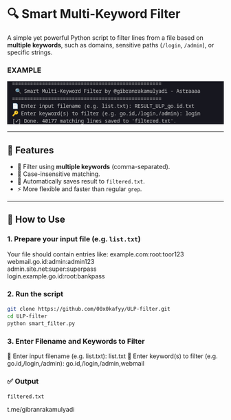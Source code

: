 # 🔍 Smart Multi-Keyword Filter

A simple yet powerful Python script to filter lines from a file based on **multiple keywords**, such as domains, sensitive paths (`/login`, `/admin`), or specific strings.

### EXAMPLE
![Contoh Output Script](assets/example.png)

---

## 📌 Features

- 🎯 Filter using **multiple keywords** (comma-separated).
- 🧠 Case-insensitive matching.
- 📁 Automatically saves result to `filtered.txt`.
- ⚡ More flexible and faster than regular `grep`.

---

## 🚀 How to Use

### 1. Prepare your input file (e.g. `list.txt`)
Your file should contain entries like:
example.com:root:toor123  
webmail.go.id:admin:admin123  
admin.site.net:super:superpass  
login.example.go.id:root:bankpass  

### 2. Run the script

```bash
git clone https://github.com/00x0kafyy/ULP-filter.git
cd ULP-filter
python smart_filter.py
```

### 3. Enter Filename and Keywords to Filter

📄 Enter input filename (e.g. list.txt): list.txt
🔑 Enter keyword(s) to filter (e.g. go.id,/login,/admin): go.id,/login,/admin,webmail

### ✅ Output
```filtered.txt```



t.me/gibranrakamulyadi
